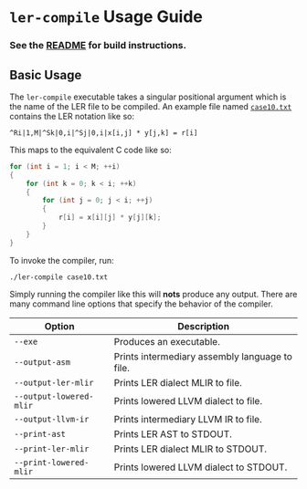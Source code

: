 # `ler-compile` Usage Guide
### See the [README](../README.md) for build instructions.

## Basic Usage

The `ler-compile` executable takes a singular positional argument which is the name of the LER file to be compiled. An example file named [`case10.txt`](../test/case10.txt) contains the LER notation like so:

    ^Ri|1,M|^Sk|0,i|^Sj|0,i|x[i,j] * y[j,k] = r[i]

This maps to the equivalent C code like so:

```c
for (int i = 1; i < M; ++i)
{
    for (int k = 0; k < i; ++k)
    {
        for (int j = 0; j < i; ++j)
        {
            r[i] = x[i][j] * y[j][k];
        }
    }
}
```

To invoke the compiler, run:

    ./ler-compile case10.txt

Simply running the compiler like this will **nots** produce any output. There are many command line options that specify the behavior of the compiler. 

| Option                  | Description                                    |
| ----------------------- | ---------------------------------------------- |
| `--exe`                 | Produces an executable.                        |
| `--output-asm`          | Prints intermediary assembly language to file. |
| `--output-ler-mlir`     | Prints LER dialect MLIR to file.               |
| `--output-lowered-mlir` | Prints lowered LLVM dialect to file.           |
| `--output-llvm-ir`      | Prints intermediary LLVM IR to file.           |
| `--print-ast`           | Prints LER AST to STDOUT.                      |
| `--print-ler-mlir`      | Prints LER dialect MLIR to STDOUT.             |
| `--print-lowered-mlir`  | Prints lowered LLVM dialect to STDOUT.         |
